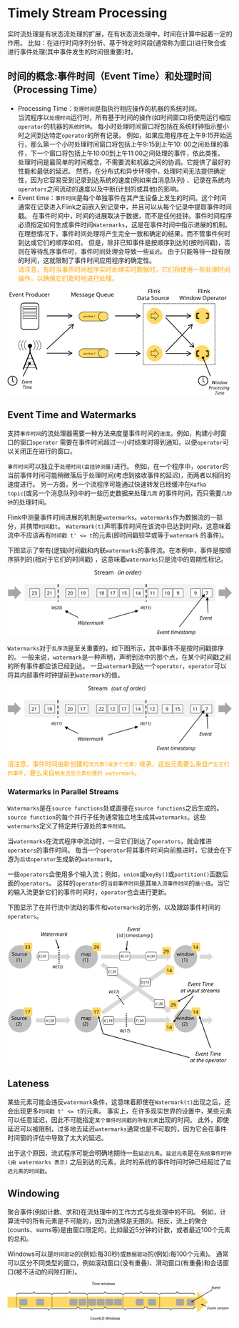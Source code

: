# Timely Stream Processing

实时流处理是有状态流处理的扩展，在有状态流处理中，时间在计算中起着一定的作用。
比如：在进行时间序列分析、基于特定时间段(通常称为窗口)进行聚合或进行事件处理(其中事件发生的时间很重要)时。

## 时间的概念:事件时间（Event Time）和处理时间（Processing Time）

* Processing Time：`处理时间`是指执行相应操作的机器的系统时间。
  <br/>当流程序以`处理时间`运行时，所有基于时间的操作(如时间窗口)将使用运行相应`operator`的机器的`系统时钟`。
  每小时处理时间窗口将包括在系统时钟指示整小时之间到达特定`operator`的所有记录。
  例如，如果应用程序在上午9:15开始运行，那么第一个小时处理时间窗口将包括上午9:15到上午10:
  00之间处理的事件，下一个窗口将包括上午10:00到上午11:00之间处理的事件，依此类推。
  <br/>处理时间是最简单的时间概念，不需要流和机器之间的协调。它提供了最好的性能和最低的延迟。
  然而，在分布式和异步环境中，处理时间无法提供确定性，因为它容易受到记录到达系统的速度(例如来自消息队列)
  、记录在系统内`operators`之间流动的速度以及中断(计划的或其他)的影响。
* Event time：`事件时间`是每个单独事件在其产生设备上发生的时间。这个时间通常在记录进入Flink之前嵌入到记录中，并且可以从每个记录中提取事件时间戳。
  在事件时间中，时间的进展取决于数据，而不是任何挂钟。事件时间程序必须指定如何生成事件时间`Watermarks`，这是在事件时间中指示进展的机制。
  <br/>在理想情况下，事件时间处理将产生完全一致和确定的结果，而不管事件何时到达或它们的顺序如何。
  但是，除非已知事件是按顺序到达的(按时间戳)，否则在等待乱序事件时，事件时间处理会导致一些`延迟`。
  由于只能等待一段有限的时间，这就限制了事件时间应用程序的确定性。
  <br/><span style="color:orange; ">请注意，有时当事件时间程序实时处理实时数据时，它们将使用一些处理时间操作，以确保它们及时地进行处理。
  </span>

![](images/timely/event_processing_time.svg)

## Event Time and Watermarks

支持`事件时间`的流处理器需要一种方法来度量事件时间的`进度`。例如，构建小时窗口的窗口`operator`
需要在事件时间超过一小时结束时得到通知，以便`operator`可以关闭正在进行的窗口。

`事件时间`可以独立于`处理时间(由挂钟测量)`进行。
例如，在一个程序中，`operator`的当前事件时间可能稍微落后于处理时间(考虑到接收事件的延迟)，而两者以相同的速度进行。
另一方面，另一个流程序可能通过快速转发已经缓冲在`Kafka topic`(或另一个消息队列)中的一些历史数据来处理`几周`
的事件时间，而只需要`几秒钟`的处理时间。

Flink中测量事件时间进展的机制是`watermarks`。`watermarks`作为数据流的一部分，并携带`时间戳t`。
`Watermark(t)`声明事件时间在该流中已达到时间t，这意味着流中不应该再有`时间戳 t' <= t`的元素(即时间戳较早或等于`watermark`
的事件)。

下图显示了带有(逻辑)时间戳和内联`watermarks`的事件流。在本例中，事件是按顺序排列的(相对于它们的时间戳)
，这意味着`watermarks`只是流中的周期性标记。

![](images/timely/stream_watermark_in_order.svg)

`Watermarks`对于`乱序流`是至关重要的，如下图所示，其中事件不是按时间戳排序的。
一般来说，`watermark`是一种声明，声明到流中的那个点，在某个时间戳之前的所有事件都应该已经到达。
一旦`watermark`到达一个`operator`，`operator`可以将其内部事件时钟提前到`watermark`的值。

![](images/timely/stream_watermark_out_of_order.svg)

<span style="color:orange; ">请注意，事件时间由新创建的`流元素(或多个元素)`
继承，这些元素要么来自`产生它们的事件`，要么来自`触发这些元素创建的 watermark`。</span>

### Watermarks in Parallel Streams

`Watermarks`是在`source functions`处或直接在`source functions`之后生成的。
`source function`的每个并行子任务通常独立地生成其`watermarks`。这些`watermarks`定义了特定并行源处的`事件时间`。

当`watermarks`在流式程序中流动时，一旦它们到达了`operators`，就会推进`operators`的事件时间。
每当一个`operator`将其事件时间向前推进时，它就会在下游为`后续operator`生成新的`watermark`。

一些`operators`会使用多个输入流；例如，`union`或`keyBy()`或`partition()`函数后面的`operators`。
这样的`operator`的`当前事件时间`是其`输入流事件时间`的`最小值`。当它的输入流更新它们的事件时间时，`operator`也会进行更新。

下图显示了在并行流中流动的事件和`watermarks`的示例，以及跟踪事件时间的`operators`。

![](images/timely/parallel_streams_watermarks.svg)

## Lateness

某些元素可能会违反`watermark`条件，这意味着即使在`Watermark(t)`出现之后，还会出现更多`时间戳 t' <= t`的元素。
事实上，在许多现实世界的设置中，某些元素可以任意延迟，因此不可能指定`某个事件时间戳的所有元素`出现的时间。
此外，即使延迟可以被限制，过多地去延迟`watermarks`通常也是不可取的，因为它会在事件时间窗的评估中导致了太大的延迟。

出于这个原因，流式程序可能会明确地期待一些`延迟元素`。`延迟元素`是在`系统事件时钟(由 watermarks 表示)`
之后到达的元素，此时的系统的事件时间时钟已经超过了`延迟元素的时间戳`。

## Windowing

聚合事件(例如计数、求和)在流处理中的工作方式与批处理中的不同。
例如，计算流中的所有元素是不可能的，因为流通常是无限的。相反，流上的聚合(counts、sums等)是由窗口限定的，比如最近5分钟的计数，或者最近100个元素的总和。

Windows可以是`时间驱动`的(例如:每30秒)或`数据驱动`的(例如:每100个元素)。
通常可以区分不同类型的窗口，例如滚动窗口(没有重叠)、滑动窗口(有重叠)和会话窗口(被不活动的间隙打断)。

![](images/timely/windows.svg)

